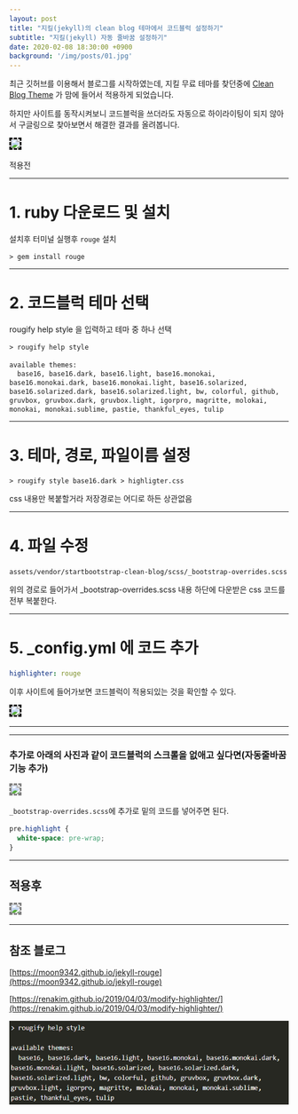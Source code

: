 ```yaml
---
layout: post
title: "지킬(jekyll)의 clean blog 테마에서 코드블럭 설정하기"
subtitle: "지킬(jekyll) 자동 줄바꿈 설정하기"
date: 2020-02-08 18:30:00 +0900
background: '/img/posts/01.jpg'
---
```


최근 깃허브를 이용해서 블로그를 시작하였는데, 지킬 무료 테마를 찾던중에 [Clean Blog Theme](http://jekyllthemes.org/themes/clean-blog/) 가 맘에 들어서 적용하게 되었습니다.

하지만 사이트를 동작시켜보니 코드블럭을 쓰더라도 자동으로 하이라이팅이 되지 않아서 구글링으로 찾아보면서 해결한 결과를 올려봅니다.

<img src="https://i.imgur.com/uTQxyHj.png" style="border-style: dashed; border-color: black;">

적용전

***
# 1. ruby 다운로드 및 설치
설치후 터미널 실행후 `rouge` 설치
```
> gem install rouge
```

***

# 2. 코드블럭 테마 선택
rougify help style 을 입력하고 테마 중 하나 선택
```
> rougify help style

available themes:
  base16, base16.dark, base16.light, base16.monokai, base16.monokai.dark, base16.monokai.light, base16.solarized, base16.solarized.dark, base16.solarized.light, bw, colorful, github, gruvbox, gruvbox.dark, gruvbox.light, igorpro, magritte, molokai, monokai, monokai.sublime, pastie, thankful_eyes, tulip
```

***

# 3. 테마, 경로, 파일이름 설정
```
> rougify style base16.dark > highligter.css
```
css 내용만 복붙할거라 저장경로는 어디로 하든 상관없음

***

# 4. 파일 수정
`assets/vendor/startbootstrap-clean-blog/scss/_bootstrap-overrides.scss`

위의 경로로 들어가서 _bootstrap-overrides.scss 내용 하단에 다운받은 css 코드를 전부 복붙한다.

***

# 5. _config.yml 에 코드 추가
```yml
highlighter: rouge
```
이후 사이트에 들어가보면 코드블럭이 적용되있는 것을 확인할 수 있다.

<img src="https://i.imgur.com/XWvWEMy.png" style="border-style: dashed; border-color: black;">

***

***

### 추가로 아래의 사진과 같이 코드블럭의 스크롤을 없애고 싶다면(자동줄바꿈 기능 추가)
<img src="https://i.imgur.com/KnUuPMY.png" style="border-style: dashed; border-color: gray;">

`_bootstrap-overrides.scss`에 추가로 밑의 코드를 넣어주면 된다.

```scss
pre.highlight {
  white-space: pre-wrap;
}
```

***

## 적용후

<img src="https://i.imgur.com/K23N8Lc.png" style="border-style: dashed; border-color: gray;">

***

## 참조 블로그

[https://moon9342.github.io/jekyll-rouge](https://moon9342.github.io/jekyll-rouge)

[https://renakim.github.io/2019/04/03/modify-highlighter/](https://renakim.github.io/2019/04/03/modify-highlighter/)




![](./1.png)